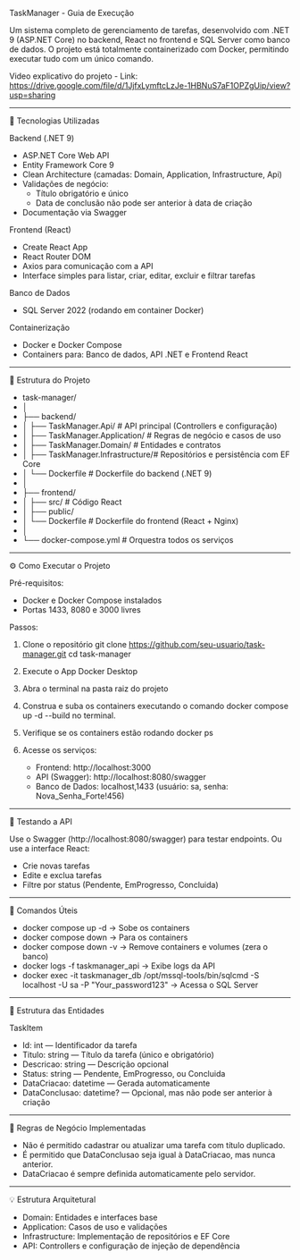 TaskManager - Guia de Execução

Um sistema completo de gerenciamento de tarefas, desenvolvido com .NET 9 (ASP.NET Core) no backend, React no frontend e SQL Server como banco de dados.
O projeto está totalmente containerizado com Docker, permitindo executar tudo com um único comando.

Video explicativo do projeto - Link: https://drive.google.com/file/d/1JjfxLymftcLzJe-1HBNuS7aF1OPZgUip/view?usp=sharing

------------------------------------------------------------
🚀 Tecnologias Utilizadas

Backend (.NET 9)
- ASP.NET Core Web API
- Entity Framework Core 9
- Clean Architecture (camadas: Domain, Application, Infrastructure, Api)
- Validações de negócio:
  - Título obrigatório e único
  - Data de conclusão não pode ser anterior à data de criação
- Documentação via Swagger

Frontend (React)
- Create React App
- React Router DOM
- Axios para comunicação com a API
- Interface simples para listar, criar, editar, excluir e filtrar tarefas

Banco de Dados
- SQL Server 2022 (rodando em container Docker)

Containerização
- Docker e Docker Compose
- Containers para: Banco de dados, API .NET e Frontend React

------------------------------------------------------------
📂 Estrutura do Projeto

- task-manager/
- │
- ├── backend/
- │   ├── TaskManager.Api/           # API principal (Controllers e configuração)
- │   ├── TaskManager.Application/   # Regras de negócio e casos de uso
- │   ├── TaskManager.Domain/        # Entidades e contratos
- │   ├── TaskManager.Infrastructure/# Repositórios e persistência com EF Core
- │   └── Dockerfile                 # Dockerfile do backend (.NET 9)
- │
- ├── frontend/
- │   ├── src/                       # Código React
- │   ├── public/
- │   └── Dockerfile                 # Dockerfile do frontend (React + Nginx)
- │
- └── docker-compose.yml             # Orquestra todos os serviços

------------------------------------------------------------
⚙️ Como Executar o Projeto

Pré-requisitos:
- Docker e Docker Compose instalados
- Portas 1433, 8080 e 3000 livres

Passos:
1. Clone o repositório
   git clone https://github.com/seu-usuario/task-manager.git
   cd task-manager
2. Execute o App Docker Desktop

3. Abra o terminal na pasta raiz do projeto

4. Construa e suba os containers executando o comando
   docker compose up -d --build no terminal.

5. Verifique se os containers estão rodando
   docker ps

6. Acesse os serviços:
   - Frontend: http://localhost:3000
   - API (Swagger): http://localhost:8080/swagger
   - Banco de Dados: localhost,1433 (usuário: sa, senha: Nova_Senha_Forte!456)

------------------------------------------------------------
🧪 Testando a API

Use o Swagger (http://localhost:8080/swagger) para testar endpoints.
Ou use a interface React:
- Crie novas tarefas
- Edite e exclua tarefas
- Filtre por status (Pendente, EmProgresso, Concluida)

------------------------------------------------------------
🧰 Comandos Úteis

- docker compose up -d      -> Sobe os containers
- docker compose down       -> Para os containers
- docker compose down -v    -> Remove containers e volumes (zera o banco)
- docker logs -f taskmanager_api   -> Exibe logs da API
- docker exec -it taskmanager_db /opt/mssql-tools/bin/sqlcmd -S localhost -U sa -P "Your_password123"  -> Acessa o SQL Server
------------------------------------------------------------
🧩 Estrutura das Entidades

TaskItem
- Id: int — Identificador da tarefa
- Titulo: string — Título da tarefa (único e obrigatório)
- Descricao: string — Descrição opcional
- Status: string — Pendente, EmProgresso, ou Concluida
- DataCriacao: datetime — Gerada automaticamente
- DataConclusao: datetime? — Opcional, mas não pode ser anterior à criação

------------------------------------------------------------
🧠 Regras de Negócio Implementadas

- Não é permitido cadastrar ou atualizar uma tarefa com título duplicado.
- É permitido que DataConclusao seja igual à DataCriacao, mas nunca anterior.
- DataCriacao é sempre definida automaticamente pelo servidor.

------------------------------------------------------------
💡 Estrutura Arquitetural

- Domain: Entidades e interfaces base
- Application: Casos de uso e validações
- Infrastructure: Implementação de repositórios e EF Core
- API: Controllers e configuração de injeção de dependência
